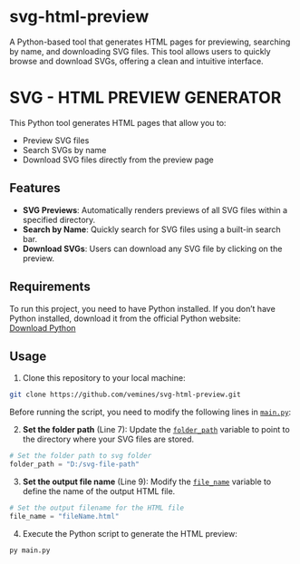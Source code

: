 # svg-html-preview

A Python-based tool that generates HTML pages for previewing, searching by name, and downloading SVG files. This tool allows users to quickly browse and download SVGs, offering a clean and intuitive interface.

# SVG - HTML PREVIEW GENERATOR

This Python tool generates HTML pages that allow you to:

- Preview SVG files
- Search SVGs by name
- Download SVG files directly from the preview page

## Features

- **SVG Previews**: Automatically renders previews of all SVG files within a specified directory.
- **Search by Name**: Quickly search for SVG files using a built-in search bar.
- **Download SVGs**: Users can download any SVG file by clicking on the preview.

## Requirements

To run this project, you need to have Python installed.
If you don’t have Python installed, download it from the official Python website:  
[Download Python](https://www.python.org/downloads/)

## Usage

1. Clone this repository to your local machine:

```bash
git clone https://github.com/vemines/svg-html-preview.git
```

Before running the script, you need to modify the following lines in [`main.py`](./main.py):

2. **Set the folder path** (Line 7): Update the [`folder_path`](./main.py#L7) variable to point to the directory where your SVG files are stored.

```python
# Set the folder path to svg folder
folder_path = "D:/svg-file-path"
```

3. **Set the output file name** (Line 9): Modify the [`file_name`](./main.py#L9) variable to define the name of the output HTML file.

```python
# Set the output filename for the HTML file
file_name = "fileName.html"
```

4. Execute the Python script to generate the HTML preview:

```bash
py main.py
```
